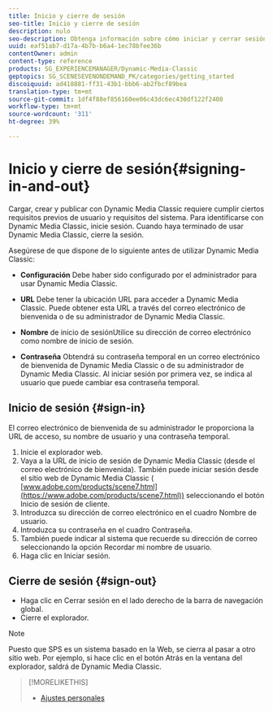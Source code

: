 ```yaml
---
title: Inicio y cierre de sesión
seo-title: Inicio y cierre de sesión
description: nulo
seo-description: Obtenga información sobre cómo iniciar y cerrar sesión en Dynamic Media Classic
uuid: eaf51ab7-d17a-4b7b-b6a4-1ec78bfee36b
contentOwner: admin
content-type: reference
products: SG_EXPERIENCEMANAGER/Dynamic-Media-Classic
geptopics: SG_SCENESEVENONDEMAND_PK/categories/getting_started
discoiquuid: ad418881-ff31-43b1-bbb6-ab2fbcf89bea
translation-type: tm+mt
source-git-commit: 1df4f88ef856160ee06c43dc6ec430df122f2408
workflow-type: tm+mt
source-wordcount: '311'
ht-degree: 39%

---
```



<!-- UPDATE THIS TOPIC AFTER DECEMBER 31, 2020!!!!! -->

# Inicio y cierre de sesión{#signing-in-and-out}

Cargar, crear y publicar con Dynamic Media Classic requiere cumplir ciertos requisitos previos de usuario y requisitos del sistema. Para identificarse con Dynamic Media Classic, inicie sesión. Cuando haya terminado de usar Dynamic Media Classic, cierre la sesión.

Asegúrese de que dispone de lo siguiente antes de utilizar Dynamic Media Classic:

* **Configuración** Debe haber sido configurado por el administrador para usar Dynamic Media Classic.

* **URL** Debe tener la ubicación URL para acceder a Dynamic Media Classic. Puede obtener esta URL a través del correo electrónico de bienvenida o de su administrador de Dynamic Media Classic.

* **Nombre** de inicio de sesiónUtilice su dirección de correo electrónico como nombre de inicio de sesión.

* **Contraseña** Obtendrá su contraseña temporal en un correo electrónico de bienvenida de Dynamic Media Classic o de su administrador de Dynamic Media Classic. Al iniciar sesión por primera vez, se indica al usuario que puede cambiar esa contraseña temporal.

## Inicio de sesión {#sign-in}

El correo electrónico de bienvenida de su administrador le proporciona la URL de acceso, su nombre de usuario y una contraseña temporal.

1. Inicie el explorador web.
1. Vaya a la URL de inicio de sesión de Dynamic Media Classic (desde el correo electrónico de bienvenida). También puede iniciar sesión desde el sitio web de Dynamic Media Classic ( [www.adobe.com/products/scene7.html](https://www.adobe.com/products/scene7.html)) seleccionando el botón Inicio de sesión de cliente.
1. Introduzca su dirección de correo electrónico en el cuadro Nombre de usuario.
1. Introduzca su contraseña en el cuadro Contraseña.
1. También puede indicar al sistema que recuerde su dirección de correo seleccionando la opción Recordar mi nombre de usuario.
1. Haga clic en Iniciar sesión.

## Cierre de sesión {#sign-out}

* Haga clic en Cerrar sesión en el lado derecho de la barra de navegación global.
* Cierre el explorador.

>[!NOTE]
>
>Puesto que SPS es un sistema basado en la Web, se cierra al pasar a otro sitio web. Por ejemplo, si hace clic en el botón Atrás en la ventana del explorador, saldrá de Dynamic Media Classic.

>[!MORELIKETHIS]
>
>* [Ajustes personales](personal-setup.md#personal_setup)

